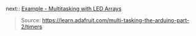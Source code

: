 next:: [Example - Multitasking with LED Arrays](Example%20-%20Multitasking%20with%20LED%20Arrays.md)

> Source: https://learn.adafruit.com/multi-tasking-the-arduino-part-2/timers